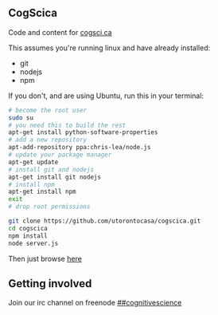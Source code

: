 ## CogScica
  
Code and content for [cogsci.ca](http://cogsci.ca)  
  
This assumes you're running linux and have already installed:
* git
* nodejs
* npm

If you don't, and are using Ubuntu, run this in your terminal:

```bash
# become the root user
sudo su
# you need this to build the rest
apt-get install python-software-properties 
# add a new repository
apt-add-repository ppa:chris-lea/node.js
# update your package manager
apt-get update
# install git and nodejs
apt-get install git nodejs
# install npm
apt-get install npm
exit
# drop root permissions
```

  
```bash
git clone https://github.com/utorontocasa/cogscica.git
cd cogscica
npm install
node server.js
```

  
Then just browse <a href="http://localhost:8080">here</a>  
  

## Getting involved
  
Join our irc channel on freenode <a href="irc://irc.freenode.net:6667/channel?##cognitivescience">##cognitivescience</a>  
